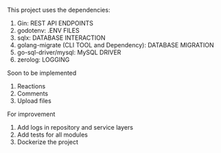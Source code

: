 This project uses the dependencies:
1. Gin: REST API ENDPOINTS
2. godotenv: .ENV FILES
3. sqlx: DATABASE INTERACTION
4. golang-migrate (CLI TOOL and Dependency): DATABASE MIGRATION
5. go-sql-driver/mysql: MySQL DRIVER
6. zerolog: LOGGING

Soon to be implemented
1. Reactions
2. Comments
3. Upload files

For improvement
1. Add logs in repository and service layers
2. Add tests for all modules
3. Dockerize the project